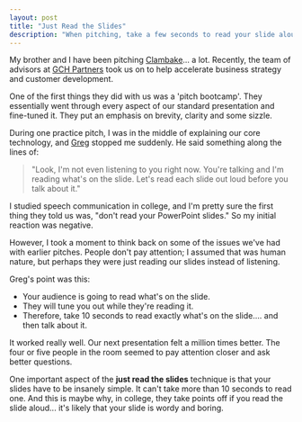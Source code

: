 ```yaml
---
layout: post
title: "Just Read the Slides"
description: "When pitching, take a few seconds to read your slide aloud. Your audience will pay closer attention to what you're saying afterwards."
---
```


My brother and I have been pitching [Clambake](http://clambakeapp.com)... a lot. Recently, the team of advisors at [GCH Partners](http://www.gchpartners.com/) took us on to help accelerate business strategy and customer development.

One of the first things they did with us was a 'pitch bootcamp'. They essentially went through every aspect of our standard presentation and fine-tuned it. They put an emphasis on brevity, clarity and some sizzle.

During one practice pitch, I was in the middle of explaining our core technology, and [Greg](https://twitter.com/ChinaGregory) stopped me suddenly. He said something along the lines of:

> "Look, I'm not even listening to you right now. You're talking and I'm reading what's on the slide. Let's read each slide out loud before you talk about it."

I studied speech communication in college, and I'm pretty sure the first thing they told us was, "don't read your PowerPoint slides." So my initial reaction was negative.

However, I took a moment to think back on some of the issues we've had with earlier pitches. People don't pay attention; I assumed that was human nature, but perhaps they were just reading our slides instead of listening.

Greg's point was this:

  * Your audience is going to read what's on the slide.
  * They will tune you out while they're reading it.
  * Therefore, take 10 seconds to read exactly what's on the slide.... and then talk about it.

<!--break-->

It worked really well. Our next presentation felt a million times better. The four or five people in the room seemed to pay attention closer and ask better questions.

One important aspect of the **just read the slides** technique is that your slides have to be insanely simple. It can't take more than 10 seconds to read one. And this is maybe why, in college, they take points off if you read the slide aloud... it's likely that your slide is wordy and boring.

